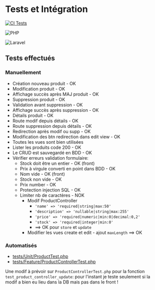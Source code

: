 # Tests et Intégration

[![CI Tests](https://github.com/ThibautG/laravel_brief4_tests_unitaires/actions/workflows/laravel-tests.yml/badge.svg)](https://github.com/ThibautG/laravel_brief4_tests_unitaires/actions/workflows/laravel-tests.yml)

![PHP](https://img.shields.io/badge/PHP-8.2-blue?logo=php)

![Laravel](https://img.shields.io/badge/Laravel-12.20.0-red?logo=laravel)


## Tests effectués

### Manuellement

- Création nouveau produit - OK
- Modification produit - OK
- Affichage succès après MAJ produit - OK
- Suppression produit - OK
- Validation avant suppression - OK
- Affichage succès après suppression - OK
- Détails produit - OK
- Route modif depuis détails - OK
- Route suppression depuis détails - OK
- Redirection après modif ou supp - OK
- Modification des btn redirection dans edit view - OK
- Toutes les vues sont bien utilisées
- Lister les produits code 200 - OK
- Le CRUD est sauvegardé en BDD - OK
- Vérifier erreurs validation formulaire:
  - Stock doit être un entier - OK (front)
  - Prix à virgule converti en point dans BDD - OK
  - Nom vide - OK (front)
  - Stock non vide - OK
  - Prix number - OK
  - Protection injection SQL - OK
  - Limiter nb de caractères - NOK
    - Modif ProductController
      - `'name' => 'required|string|max:50'`
      - `'description' => 'nullable|string|max:255'`
      - `'price' => 'required|numeric|min:0|decimal:0,2'`
      - `'stock' => 'required|integer|min:0'`
      - ==> OK pour `store` et `update`
    - Modifier les vues create et edit - ajout `maxLength` ==> OK

### Automatisés 

- [tests/Unit/ProductTest.php](tests/Unit/ProductTest.php)
- [tests/Feature/ProductControllerTest.php](tests/Feature/ProductControllerTest.php)

Une modif à prévoir sur `ProductControllerTest.php` pour la fonction 
`test_product_controller_update`: pour l'instant je teste seulement si la 
modif a bien eu lieu dans la DB mais pas dans le front !
